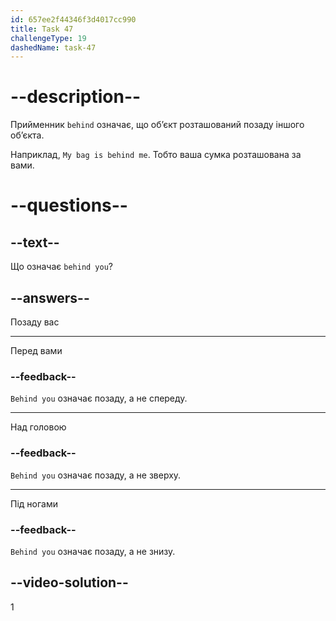```yaml
---
id: 657ee2f44346f3d4017cc990
title: Task 47
challengeType: 19
dashedName: task-47
---
```


# --description--

Прийменник `behind` означає, що об’єкт розташований позаду іншого об’єкта.

Наприклад, `My bag is behind me`. Тобто ваша сумка розташована за вами.

# --questions--

## --text--

Що означає `behind you`?

## --answers--

Позаду вас

---

Перед вами

### --feedback--

`Behind you` означає позаду, а не спереду.

---

Над головою

### --feedback--

`Behind you` означає позаду, а не зверху.

---

Під ногами

### --feedback--

`Behind you` означає позаду, а не знизу.

## --video-solution--

1
